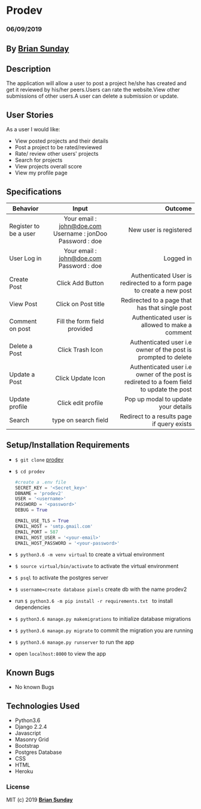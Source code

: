 # Prodev

### 06/09/2019

## By **[Brian Sunday](https://github.com/Sundaybrian/prodev)**

## Description

The application will allow a user to post a project he/she has created and get it reviewed by his/her peers.Users can rate the website.View other submissions of other users.A user can delete a submission or update.

## User Stories

As a user I would like:

* View posted projects and their details
* Post a project to be rated/reviewed
* Rate/ review other users' projects
* Search for projects 
* View projects overall score
* View my profile page

## Specifications

| Behavior        | Input           | Outcome  |
| ------------- |:-------------:| -----:|
| Register to be a user | Your email : john@doe.com  Username : jonDoo  Password : doe | New user is registered |
| User Log in | Your email : john@doe.com  Password : doe | Logged in |
| Create Post | Click Add Button |Authenticated User is redirected to a form page to create a new post|
| View Post | Click on Post title | Redirected to a page that has that single post|
| Comment on post | Fill the form field provided | Authenticated user is allowed to make a comment|
| Delete a Post | Click Trash Icon| Authenticated user i.e owner of the post is prompted to delete|
| Update a Post | Click Update Icon| Authenticated user i.e owner of the post is redireted to a foem field to update the post|
| Update profile | Click edit profile | Pop up modal to update your details |
| Search | type on search field| Redirect to a results page if query exists |


## Setup/Installation Requirements

* `$ git clone` [prodev](https://github.com/Sundaybrian/prodev)
* `$ cd prodev`


    ```python
    #create a .env file
    SECRET_KEY = '<Secret_key>'
    DBNAME = 'prodev2'
    USER = '<username>'
    PASSWORD = '<password>'
    DEBUG = True

    EMAIL_USE_TLS = True
    EMAIL_HOST = 'smtp.gmail.com'
    EMAIL_PORT = 587
    EMAIL_HOST_USER = '<your-email>'
    EMAIL_HOST_PASSWORD = '<your-password>'
    ```    

* `$ python3.6 -m venv virtual` to create a  virtual environment
* `$ source virtual/bin/activate` to activate the virtual environment
* `$ psql` to activate the postgres server
* `$ username=create database pixels` create db with the name prodev2
* run `$ python3.6 -m pip install -r requirements.txt ` to install dependencies
* `$ python3.6 manage.py makemigrations` to initialize database migrations
* `$ python3.6 manage.py migrate` to commit the migration you are running
* `$ python3.6 manage.py runserver` to run the app
* open `localhost:8000` to view the app

## Known Bugs

* No known Bugs

## Technologies Used

* Python3.6
* Django 2.2.4
* Javascript
* Masonry Grid
* Bootstrap
* Postgres Database
* CSS
* HTML
* Heroku

### License

MIT (c) 2019 **[Brian Sunday](https://github.com/Sundaybrian/prodev)**


